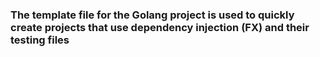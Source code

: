 ### The template file for the Golang project is used to quickly create projects that use dependency injection (FX) and their testing files